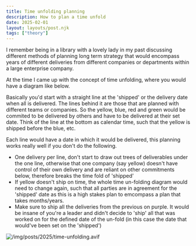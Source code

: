 ```yaml
---
title: Time unfolding planning
description: How to plan a time unfold
date: 2025-02-01
layout: layouts/post.njk
tags: ["theory"]
---
```


I remember being in a library with a lovely lady in my past discussing different methods of planning long term strategy that would encompass years of different deliveries from different companies or departments within a large enterprise company.

At the time I came up with the concept of time unfolding, where you would have a diagram like below.

Basically you'd start with a straight line at the 'shipped' or the delivery date when all is delivered. The lines behind it are those that are planned with different teams or companies. So the yellow, blue, red and green would be commited to be delivered by others and have to be delivered at their set date. Think of the line at the bottom as calendar time, such that the yellow is shipped before the blue, etc.

Each line would have a date in which it would be delivered, this planning works really well if you don't do the following.

- One delivery per line, don't start to draw out trees of deliverables under the one line, otherwise that one company (say yellow) doesn't have control of their own delivery and are reliant on other commitments below, therefore breaks the time fold of 'shipped'
- If yellow doesn't ship on time, the whole time un-folding diagram would need to change again, such that all parties are in agreement for the 'shipped' date as this is a high stakes plan to emcompass a plan that takes months/years.
- Make sure to ship all the deliveries from the previous on purple. It would be insane of you're a leader and didn't decide to 'ship' all that was worked on for the defined date of the un-fold (in this case the date that would've been set on the 'shipped')

![/img/posts/2025/time-unfolding.avif](/img/posts/2025/time-unfolding.avif) 
